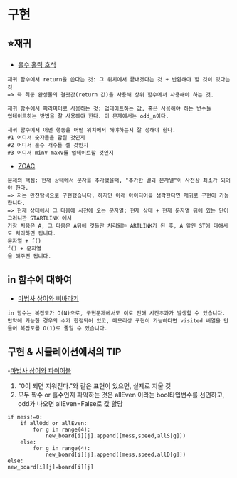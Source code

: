 # 구현
## ⭐재귀
- [홀수 홀릭 호석](https://github.com/dbwp031/YujeCodingTest/blob/main/%EA%B5%AC%ED%98%84/baek_20164.py)
```
재귀 함수에서 return을 쓴다는 것: 그 위치에서 끝내겠다는 것 + 반환해야 할 것이 있다는 것
=> 즉 최종 완성물의 결괏값(return 값)을 사용해 상위 함수에서 사용해야 하는 것.

재귀 함수에서 파라미터로 사용하는 것: 업데이트하는 값, 혹은 사용해야 하는 변수들
업데이트하는 방법을 잘 사용해야 한다. 이 문제에서는 odd_n이다.

재귀 함수에서 어떤 행동을 어떤 위치에서 해야하는지 잘 정해야 한다.
#1 어디서 숫자들을 합칠 것인지
#2 어디서 홀수 개수를 셀 것인지
#3 어디서 minV maxV를 업데이트할 것인지
```

- [ZOAC](https://github.com/dbwp031/YujeCodingTest/blob/main/%EA%B5%AC%ED%98%84/baek_16719.py)
```
문제의 핵심: 현재 상태에서 문자를 추가했을때, "추가한 결과 문자열"이 사전상 최소가 되어야 한다.
=> 저는 완전탐색으로 구현했습니다. 하지만 아래 아이디어를 생각한다면 재귀로 구현이 가능합니다.
=> 현재 상태에서 그 다음에 사전에 오는 문자열: 현재 상태 + 현재 문자열 뒤에 있는 단어
그러니깐 STARTLINK 에서
가장 처음은 A, 그 다음은 A뒤에 것들만 처리되는 ARTLINK가 된 후, A 앞인 ST에 대해서도 처리하면 됩니다.
문자열 + f()
f() + 문자열
을 해주면 됩니다.
```

## in 함수에 대하여
- [마법사 상어와 비바라기](https://github.com/dbwp031/YujeCodingTest/blob/main/%EA%B5%AC%ED%98%84/baek_21610.ipynb)
```
in 함수는 복잡도가 O(N)으로, 구현문제에서도 이로 인해 시간초과가 발생할 수 있습니다.
만약에 가능한 경우의 수가 한정되어 있고, 메모리상 구현이 가능하다면 visited 배열을 만들어 복잡도를 O(1)로 줄일 수 있습니다.
```
## 구현 & 시뮬레이션에서의 TIP
-[마법사 상어와 파이어볼](https://github.com/dbwp031/YujeCodingTest/blob/main/%EA%B5%AC%ED%98%84/baek_20056.py)
1. "0이 되면 지워진다."와 같은 표현이 있으면, 실제로 지울 것  
2. 모두 짝수 or 홀수인지 파악하는 것은 allEven 이라는 bool타입변수를 선언하고, odd가 나오면 allEven=False로 값 할당
```
if mess!=0:
    if allOdd or allEven:
        for g in range(4):
            new_board[i][j].append([mess,speed,allS[g]])
    else:
        for g in range(4):
            new_board[i][j].append([mess,speed,allD[g]])
else:
new_board[i][j]=board[i][j]
```
